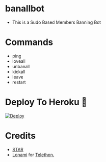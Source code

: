 # banallbot

- This is a Sudo Based Members Banning Bot 
 
# Commands
- ping
- loveall
- unbanall
- kickall
- leave 
- restart

# Deploy To Heroku 🚀
[![Deploy](https://www.herokucdn.com/deploy/button.svg)](https://heroku.com/deploy?template=https://github.com/TEAMSTARWORLD/banallbot)

# Credits
* [STAR](https://github.com/TEAMSTARWORLD)
* [Lonami](https://github.com/LonamiWebs/) for [Telethon.](https://github.com/LonamiWebs/Telethon)
